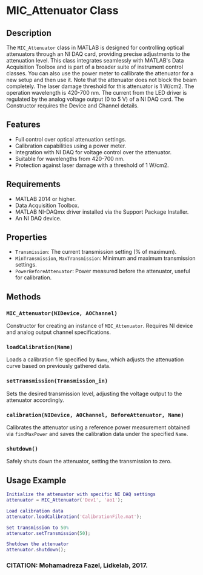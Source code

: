 # MIC_Attenuator Class

## Description
The `MIC_Attenuator` class in MATLAB is designed for controlling optical attenuators through an
NI DAQ card, providing precise adjustments to the attenuation level. This class integrates
seamlessly with MATLAB's Data Acquisition Toolbox and is part of a broader suite of instrument control classes.
You can also use the power meter to callibrate the attenuator for a new setup and then use it.
Note that the attenuator does not block the beam completely. The laser damage threshold for this
attenuator is 1 W/cm2. The operation wavelength is 420-700 nm. The current from the LED driver
is regulated by the analog voltage output (0 to 5 V) of a NI DAQ card. The Constructor requires the Device and Channel details.

## Features
- Full control over optical attenuation settings.
- Calibration capabilities using a power meter.
- Integration with NI DAQ for voltage control over the attenuator.
- Suitable for wavelengths from 420-700 nm.
- Protection against laser damage with a threshold of 1 W/cm2.

## Requirements
- MATLAB 2014 or higher.
- Data Acquisition Toolbox.
- MATLAB NI-DAQmx driver installed via the Support Package Installer.
- An NI DAQ device.

## Properties
- `Transmission`: The current transmission setting (% of maximum).
- `MinTransmission`, `MaxTransmission`: Minimum and maximum transmission settings.
- `PowerBeforeAttenuator`: Power measured before the attenuator, useful for calibration.

## Methods
### `MIC_Attenuator(NIDevice, AOChannel)`
Constructor for creating an instance of `MIC_Attenuator`. Requires NI device and analog output channel specifications.

### `loadCalibration(Name)`
Loads a calibration file specified by `Name`, which adjusts the attenuation curve based on previously gathered data.

### `setTransmission(Transmission_in)`
Sets the desired transmission level, adjusting the voltage output to the attenuator accordingly.

### `calibration(NIDevice, AOChannel, BeforeAttenuator, Name)`
Calibrates the attenuator using a reference power measurement obtained via `findMaxPower` and saves the calibration data under the specified `Name`.

### `shutdown()`
Safely shuts down the attenuator, setting the transmission to zero.

## Usage Example
```matlab
Initialize the attenuator with specific NI DAQ settings
attenuator = MIC_Attenuator('Dev1', 'ao1');

Load calibration data
attenuator.loadCalibration('CalibrationFile.mat');

Set transmission to 50%
attenuator.setTransmission(50);

Shutdown the attenuator
attenuator.shutdown();
```
### CITATION: Mohamadreza Fazel, Lidkelab, 2017.

